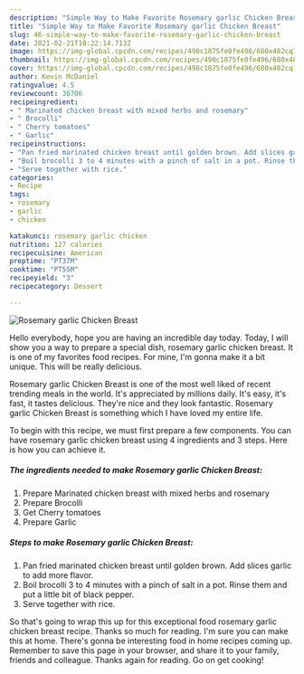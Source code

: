 ```yaml
---
description: "Simple Way to Make Favorite Rosemary garlic Chicken Breast"
title: "Simple Way to Make Favorite Rosemary garlic Chicken Breast"
slug: 46-simple-way-to-make-favorite-rosemary-garlic-chicken-breast
date: 2021-02-21T10:22:14.713Z
image: https://img-global.cpcdn.com/recipes/498c1875fe0fe496/680x482cq70/rosemary-garlic-chicken-breast-recipe-main-photo.jpg
thumbnail: https://img-global.cpcdn.com/recipes/498c1875fe0fe496/680x482cq70/rosemary-garlic-chicken-breast-recipe-main-photo.jpg
cover: https://img-global.cpcdn.com/recipes/498c1875fe0fe496/680x482cq70/rosemary-garlic-chicken-breast-recipe-main-photo.jpg
author: Kevin McDaniel
ratingvalue: 4.5
reviewcount: 36706
recipeingredient:
- " Marinated chicken breast with mixed herbs and rosemary"
- " Brocolli"
- " Cherry tomatoes"
- " Garlic"
recipeinstructions:
- "Pan fried marinated chicken breast until golden brown. Add slices garlic to add more flavor."
- "Boil brocolli 3 to 4 minutes with a pinch of salt in a pot. Rinse them and put a little bit of black pepper."
- "Serve together with rice."
categories:
- Recipe
tags:
- rosemary
- garlic
- chicken

katakunci: rosemary garlic chicken 
nutrition: 127 calories
recipecuisine: American
preptime: "PT37M"
cooktime: "PT55M"
recipeyield: "3"
recipecategory: Dessert

---
```



![Rosemary garlic Chicken Breast](https://img-global.cpcdn.com/recipes/498c1875fe0fe496/680x482cq70/rosemary-garlic-chicken-breast-recipe-main-photo.jpg)

Hello everybody, hope you are having an incredible day today. Today, I will show you a way to prepare a special dish, rosemary garlic chicken breast. It is one of my favorites food recipes. For mine, I'm gonna make it a bit unique. This will be really delicious.

Rosemary garlic Chicken Breast is one of the most well liked of recent trending meals in the world. It's appreciated by millions daily. It's easy, it's fast, it tastes delicious. They're nice and they look fantastic. Rosemary garlic Chicken Breast is something which I have loved my entire life.




To begin with this recipe, we must first prepare a few components. You can have rosemary garlic chicken breast using 4 ingredients and 3 steps. Here is how you can achieve it.

<!--inarticleads1-->

##### The ingredients needed to make Rosemary garlic Chicken Breast:

1. Prepare  Marinated chicken breast with mixed herbs and rosemary
1. Prepare  Brocolli
1. Get  Cherry tomatoes
1. Prepare  Garlic




<!--inarticleads2-->

##### Steps to make Rosemary garlic Chicken Breast:

1. Pan fried marinated chicken breast until golden brown. Add slices garlic to add more flavor.
1. Boil brocolli 3 to 4 minutes with a pinch of salt in a pot. Rinse them and put a little bit of black pepper.
1. Serve together with rice.




So that's going to wrap this up for this exceptional food rosemary garlic chicken breast recipe. Thanks so much for reading. I'm sure you can make this at home. There's gonna be interesting food in home recipes coming up. Remember to save this page in your browser, and share it to your family, friends and colleague. Thanks again for reading. Go on get cooking!
